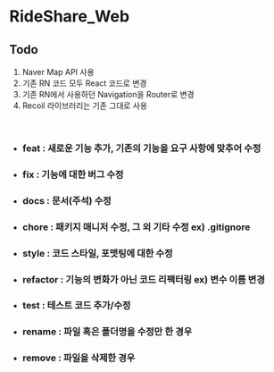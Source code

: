 <h1>RideShare_Web</h1>

<h2>Todo</h2>

1. Naver Map API 사용<br>
2. 기존 RN 코드 모두 React 코드로 변경<br>
3. 기존 RN에서 사용하던 Navigation을 Router로 변경<br>
4. Recoil 라이브러리는 기존 그대로 사용

<br>

-   <h3>feat : 새로운 기능 추가, 기존의 기능을 요구 사항에 맞추어 수정</h3>
-   <h3>fix : 기능에 대한 버그 수정</h3>
-   <h3>docs : 문서(주석) 수정</h3>
-   <h3>chore : 패키지 매니저 수정, 그 외 기타 수정 ex) .gitignore</h3>
-   <h3>style : 코드 스타일, 포맷팅에 대한 수정</h3>
-   <h3>refactor : 기능의 변화가 아닌 코드 리팩터링 ex) 변수 이름 변경</h3>
-   <h3>test : 테스트 코드 추가/수정</h3>
-   <h3>rename : 파일 혹은 폴더명을 수정만 한 경우</h3>
-   <h3>remove : 파일을 삭제한 경우 </h3>
